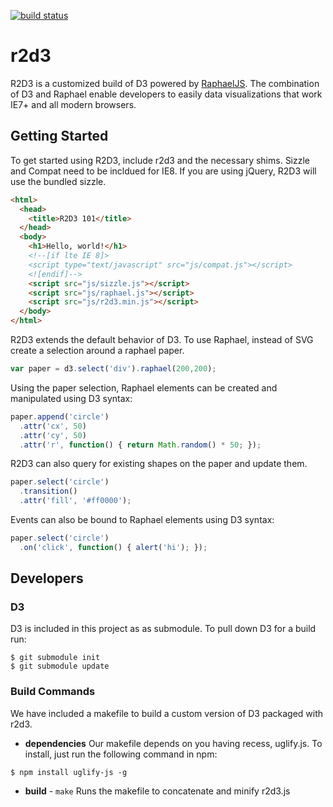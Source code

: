 [![build status](https://secure.travis-ci.org/mhemesath/d34raphael.png)](http://travis-ci.org/mhemesath/d34raphael)


r2d3
==========

R2D3 is a customized build of D3 powered by [RaphaelJS](http://raphaeljs.com/).  The combination of D3 and Raphael enable developers to easily
data visualizations that work IE7+ and all modern browsers.


Getting Started
---------------

To get started using R2D3,  include r2d3 and the necessary shims.
Sizzle and Compat need to be incldued for IE8. If you are using jQuery,
R2D3 will use the bundled sizzle.

```html
<html>
  <head>
    <title>R2D3 101</title>
  </head>
  <body>
    <h1>Hello, world!</h1>
    <!--[if lte IE 8]>
    <script type="text/javascript" src="js/compat.js"></script>
    <![endif]-->
    <script src="js/sizzle.js"></script>
    <script src="js/raphael.js"></script>
    <script src="js/r2d3.min.js"></script>
  </body>
</html>
```

R2D3 extends the default behavior of D3. To use Raphael, instead of SVG
create a selection around a raphael paper.

```javascript
var paper = d3.select('div').raphael(200,200);
```

Using the paper selection,  Raphael elements can be created and
manipulated using D3 syntax:

```javascript
paper.append('circle')
  .attr('cx', 50)
  .attr('cy', 50)
  .attr('r', function() { return Math.random() * 50; });
```

R2D3 can also query for existing shapes on the paper and update them.

```javascript
paper.select('circle')
  .transition()
  .attr('fill', '#ff0000');
```

Events can also be bound to Raphael elements using D3 syntax:
```javascript
paper.select('circle')
  .on('click', function() { alert('hi'); });
```



Developers
----------
### D3 ###
D3 is included in this project as as submodule. To pull down D3 for a build run:

```
$ git submodule init
$ git submodule update
```

### Build Commands ###
We have included a makefile to build a custom version of D3 packaged with r2d3. 

+ **dependencies**
Our makefile depends on you having recess, uglify.js. To install, just run the following command in npm:

```
$ npm install uglify-js -g
```

+ **build** - `make`
Runs the  makefile to concatenate and minify r2d3.js

